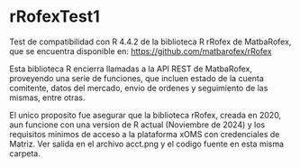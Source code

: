 # rRofexTest1
Test de compatibilidad con R 4.4.2 de la biblioteca R rRofex de MatbaRofex, que se encuentra disponible en:
https://github.com/matbarofex/rRofex

Esta biblioteca R encierra llamadas a la API REST de MatbaRofex, proveyendo una serie de funciones, que incluen estado de la cuenta comitente, datos del mercado, envio de ordenes y seguimiento de las mismas, entre otras.

El unico proposito fue asegurar que la biblioteca rRofex, creada en 2020, aun funcione con una version de R actual (Noviembre de 2024) y los requisitos minimos de acceso a la plataforma xOMS con credenciales de Matriz. Ver salida en el archivo acct.png y el codigo fuente en esta misma carpeta.
